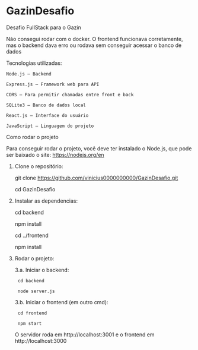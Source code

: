 # GazinDesafio
Desafio FullStack para o Gazin

Não consegui rodar com o docker. O frontend funcionava corretamente,
mas o backend dava erro ou rodava sem conseguir acessar o banco de dados

Tecnologias utilizadas:

    Node.js – Backend

    Express.js – Framework web para API

    CORS – Para permitir chamadas entre front e back

    SQLite3 – Banco de dados local

    React.js – Interface do usuário

    JavaScript – Linguagem do projeto

Como rodar o projeto

Para conseguir rodar o projeto, você deve ter instalado o Node.js, que pode ser baixado o site: https://nodejs.org/en

1. Clone o repositório:

    git clone https://github.com/vinicius0000000000/GazinDesafio.git

    cd GazinDesafio


2. Instalar as dependencias:

    cd backend

    npm install


    cd ../frontend

    npm install


3. Rodar o projeto:

    3.a. Iniciar o backend:

        cd backend

        node server.js

    

    3.b. Iniciar o frontend (em outro cmd):

        cd frontend

        npm start


    O servidor roda em http://localhost:3001 e o frontend em http://localhost:3000

